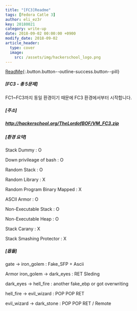 ```yaml
---
title: "[FC3]Readme"
tags: [Fedora Catle 3]
author: eli_ez3r
key: 20180021
category: write-up
date: 2018-09-02 00:00:00 +0900
modify_date: 2018-09-02
article_header:
  type: cover
  image:
    src: /assets/img/hackerschool_logo.png
---
```


[ReadMe](#){:.button.button--outline-success.button--pill}

##### [FC3 - 총 5문제] 

FC1~FC3까지 동일 환경이기 때문에 FC3 환경에서부터 시작합니다.   



##### [주소]  

##### http://hackerschool.org/TheLordofBOF/VM_FC3.zip  



##### [환경 요약] 

Stack Dummy : O 

Down privileage of bash : O 

Random Stack : O 

Random Library : X 

Random Program Binary Mapped : X 

ASCII Armor : O 

Non-Executable Stack : O 

Non-Executable Heap : O 

Stack Carany : X 

Stack Smashing Protector : X  



##### [몹들] 

gate -> iron_golem : Fake_SFP + Ascii 

Armor iron_golem -> dark_eyes : RET Sleding 

dark_eyes -> hell_fire : another fake_ebp or got overwriting

 hell_fire -> evil_wizard : POP POP RET 

evil_wizard -> dark_stone : POP POP RET / Remote